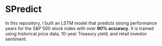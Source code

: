 # SPredict
In this repository, I built an LSTM model that predicts strong performance years for the S&P 500 stock index with over **90% accuracy**. 
It is trained using historical price data, 10-year Treasury yield, and retail investor sentiment.
